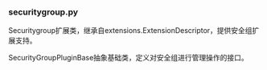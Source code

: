 ### securitygroup.py
Securitygroup扩展类，继承自extensions.ExtensionDescriptor，提供安全组扩展支持。

SecurityGroupPluginBase抽象基础类，定义对安全组进行管理操作的接口。
